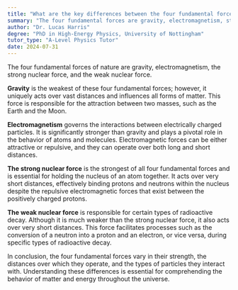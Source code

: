 ```yaml
---
title: "What are the key differences between the four fundamental forces?"
summary: "The four fundamental forces are gravity, electromagnetism, strong nuclear force, and weak nuclear force."
author: "Dr. Lucas Harris"
degree: "PhD in High-Energy Physics, University of Nottingham"
tutor_type: "A-Level Physics Tutor"
date: 2024-07-31
---
```


The four fundamental forces of nature are gravity, electromagnetism, the strong nuclear force, and the weak nuclear force.

**Gravity** is the weakest of these four fundamental forces; however, it uniquely acts over vast distances and influences all forms of matter. This force is responsible for the attraction between two masses, such as the Earth and the Moon.

**Electromagnetism** governs the interactions between electrically charged particles. It is significantly stronger than gravity and plays a pivotal role in the behavior of atoms and molecules. Electromagnetic forces can be either attractive or repulsive, and they can operate over both long and short distances.

**The strong nuclear force** is the strongest of all four fundamental forces and is essential for holding the nucleus of an atom together. It acts over very short distances, effectively binding protons and neutrons within the nucleus despite the repulsive electromagnetic forces that exist between the positively charged protons.

**The weak nuclear force** is responsible for certain types of radioactive decay. Although it is much weaker than the strong nuclear force, it also acts over very short distances. This force facilitates processes such as the conversion of a neutron into a proton and an electron, or vice versa, during specific types of radioactive decay.

In conclusion, the four fundamental forces vary in their strength, the distances over which they operate, and the types of particles they interact with. Understanding these differences is essential for comprehending the behavior of matter and energy throughout the universe.
    